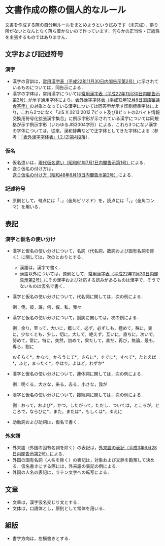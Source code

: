 # 文書作成の際の個人的なルール

文書を作成する際の自分用ルールをまとめようという試みです（未完成）．拠り所がないとなんとなく落ち着かないので作っています．何らかの正当性・正統性を主張するものではありません．

## 文字および記述符号

### 漢字

* 漢字の音訓は，[常用漢字表（平成22年11月30日内閣告示第2号）](https://www.bunka.go.jp/kokugo_nihongo/sisaku/joho/joho/kijun/naikaku/kanji/index.html)に示されているものについては，同告示による．
* 漢字の字体は，常用漢字については[常用漢字表（平成22年11月30日内閣告示第2号）](https://www.bunka.go.jp/kokugo_nihongo/sisaku/joho/joho/kijun/naikaku/kanji/index.html)が示す通用字体により，[表外漢字字体表（平成12年12月8日国語審議会答申）](https://www.bunka.go.jp/kokugo_nihongo/sisaku/joho/joho/kijun/sanko/hyogai/index.html)の対象となっている漢字については同答申が示す印刷標準字体により，これら2つになく「JIS X 0213:2012 7ビット及び8ビットの2バイト情報交換用符号化拡張漢字集合」に例示字形が示されている漢字については同規格が示す例示字形（いわゆるJIS2004字形）による．これら3つにない漢字の字体については，従来，漢和辞典などで正字体としてきた字体による（参考：[「表外漢字字体表」I.2.(2)第4段落](https://www.bunka.go.jp/kokugo_nihongo/sisaku/joho/joho/kakuki/22/tosin03/06.html)）．

### 仮名

* 仮名遣いは，[現代仮名遣い（昭和61年7月1日内閣告示第1号）](https://www.bunka.go.jp/kokugo_nihongo/sisaku/joho/joho/kijun/naikaku/gendaikana/index.html)による．
* 送り仮名の付け方は，[送り仮名の付け方（昭和48年6月18日内閣告示第2号）](https://www.bunka.go.jp/kokugo_nihongo/sisaku/joho/joho/kijun/naikaku/okurikana/kunrei.html)による．

### 記述符号

* 原則として，句点には「．」（全角ピリオド）を，読点には「，」（全角コンマ）を用いる．

## 表記

### 漢字と仮名の使い分け

* 漢字と仮名の使い分けについて，名詞（代名詞，数詞および固有名詞を除く）に関しては，次のとおりとする．
  * 漢語は，漢字で書く．
  * 漢語以外については，原則として，[常用漢字表（平成22年11月30日内閣告示第2号）](https://www.bunka.go.jp/kokugo_nihongo/sisaku/joho/joho/kijun/naikaku/kanji/index.html)にその漢字および対応する読みがあるものは漢字で，そうでないものは仮名で書く．

* 漢字と仮名の使い分けについて，代名詞に関しては，次の例による．

  例：俺，彼，誰，何，僕，私，我々

* 漢字と仮名の使い分けについて，副詞に関しては，次の例による．

  例：余り，至って，大いに，概して，必ず，必ずしも，極めて，殊に，実に，少なくとも，少し，切に，大して，絶えず，互いに，直ちに，次いで，努めて，常に，特に，突然，初めて，果たして，甚だ，再び，無論，最も，専ら，割に
  
  おそらく\*，かなり，かろうじて\*，さらに\*，すでに\*，すべて\*，たとえば\*，ふと，まったく\*，やはり，よほど，わずか\*

* 漢字と仮名の使い分けについて，連体詞に関しては，次の例による．

  例：明くる，大きな，来る，去る，小さな，我が

* 漢字と仮名の使い分けについて，接続詞に関しては，次の例による．

  例：おって，および\*，かつ，したがって，ただし．ついては，ところが，ところで，ならびに\*，また，または\*，もしくは\*，ゆえに

* 助動詞および助詞は，仮名で書く．

### 外来語

* 外来語（外国の固有名詞を除く）の表記は，[外来語の表記（平成3年6月28日内閣告示第2号）](https://www.bunka.go.jp/kokugo_nihongo/sisaku/joho/joho/kijun/naikaku/gairai/index.html)による．
* 外国の固有名詞（人名を除く）の表記は，対象および文脈を勘案して決める．仮名書きにする際には，外来語の表記の例による．
* 外国の人名の表記は，ラテン文字への転写による．

## 文章

* 文章は，漢字仮名交じり文とする．
* 文体は，口語体とし，原則として常体を用いる．

## 組版

* 書字方向は，左横書きとする．
